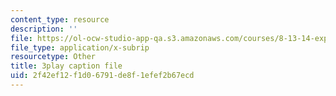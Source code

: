 ```yaml
---
content_type: resource
description: ''
file: https://ol-ocw-studio-app-qa.s3.amazonaws.com/courses/8-13-14-experimental-physics-i-ii-junior-lab-fall-2016-spring-2017/2f42ef12f1d06791de8f1efef2b67ecd_3032016.srt
file_type: application/x-subrip
resourcetype: Other
title: 3play caption file
uid: 2f42ef12-f1d0-6791-de8f-1efef2b67ecd
---
```

